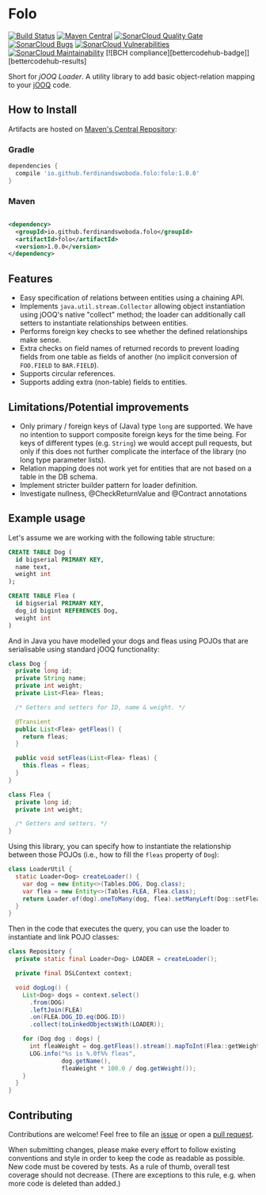 # Folo

[![Build Status][travisci-badge]][travisci-builds]
[![Maven Central][maven-central-badge]][maven-central-browse]
[![SonarCloud Quality Gate][sonarcloud-badge-quality-gate]][sonarcloud-dashboard]
[![SonarCloud Bugs][sonarcloud-badge-bugs]][sonarcloud-measure-reliability]
[![SonarCloud Vulnerabilities][sonarcloud-badge-vulnerabilities]][sonarcloud-measure-security]
[![SonarCloud Maintainability][sonarcloud-badge-maintainability]][sonarcloud-measure-maintainability]
[![BCH compliance][bettercodehub-badge]][bettercodehub-results]

Short for _jOOQ Loader_. A utility library to add basic object-relation mapping to your [jOOQ][jooq] code.

## How to Install

Artifacts are hosted on [Maven's Central Repository][maven-central-browse]:

### Gradle

```groovy
dependencies {
  compile 'io.github.ferdinandswoboda.folo:folo:1.0.0'
}
```

### Maven

```xml

<dependency>
  <groupId>io.github.ferdinandswoboda.folo</groupId>
  <artifactId>folo</artifactId>
  <version>1.0.0</version>
</dependency>
```

## Features

- Easy specification of relations between entities using a chaining API.
- Implements `java.util.stream.Collector` allowing object instantiation using jOOQ's native "collect" method; the loader
  can additionally call setters to instantiate relationships between entities.
- Performs foreign key checks to see whether the defined relationships make sense.
- Extra checks on field names of returned records to prevent loading fields from one table as fields of another (no
  implicit conversion of `FOO.FIELD` to `BAR.FIELD`).
- Supports circular references.
- Supports adding extra (non-table) fields to entities.

## Limitations/Potential improvements

- Only primary / foreign keys of (Java) type `long` are supported. We have no intention to support composite foreign
  keys for the time being. For keys of different types (e.g.  `String`) we would accept pull requests, but only if this
  does not further complicate the interface of the library (no long type parameter lists).
- Relation mapping does not work yet for entities that are not based on a table in the DB schema.
- Implement stricter builder pattern for loader definition.
- Investigate nullness, @CheckReturnValue and @Contract annotations

## Example usage

Let's assume we are working with the following table structure:

```sql
CREATE TABLE Dog (
  id bigserial PRIMARY KEY,
  name text,
  weight int
);

CREATE TABLE Flea (
  id bigserial PRIMARY KEY,
  dog_id bigint REFERENCES Dog,
  weight int
)
```

And in Java you have modelled your dogs and fleas using POJOs that are serialisable using standard jOOQ functionality:

```java
class Dog {
  private long id;
  private String name;
  private int weight;
  private List<Flea> fleas;

  /* Getters and setters for ID, name & weight. */

  @Transient
  public List<Flea> getFleas() {
    return fleas;
  }

  public void setFleas(List<Flea> fleas) {
    this.fleas = fleas;
  }
}

class Flea {
  private long id;
  private int weight;

  /* Getters and setters. */
}
```

Using this library, you can specify how to instantiate the relationship between those POJOs
(i.e., how to fill the `fleas` property of `Dog`):

```java
class LoaderUtil {
  static Loader<Dog> createLoader() {
    var dog = new Entity<>(Tables.DOG, Dog.class);
    var flea = new Entity<>(Tables.FLEA, Flea.class);
    return Loader.of(dog).oneToMany(dog, flea).setManyLeft(Dog::setFleas).build();
  }
}
```

Then in the code that executes the query, you can use the loader to instantiate and link POJO classes:

```java
class Repository {
  private static final Loader<Dog> LOADER = createLoader();

  private final DSLContext context;

  void dogLog() {
    List<Dog> dogs = context.select()
      .from(DOG)
      .leftJoin(FLEA)
      .on(FLEA.DOG_ID.eq(DOG.ID))
      .collect(toLinkedObjectsWith(LOADER));

    for (Dog dog : dogs) {
      int fleaWeight = dog.getFleas().stream().mapToInt(Flea::getWeight).sum();
      LOG.info("%s is %.0f%% fleas",
               dog.getName(),
               fleaWeight * 100.0 / dog.getWeight());
    }
  }
}
```

## Contributing

Contributions are welcome! Feel free to file an [issue][new-issue] or open a
[pull request][new-pr].

When submitting changes, please make every effort to follow existing conventions and style in order to keep the code as
readable as possible. New code must be covered by tests. As a rule of thumb, overall test coverage should not
decrease. (There are exceptions to this rule, e.g. when more code is deleted than added.)

[jooq]: https://www.jooq.org
[maven-central-badge]: https://img.shields.io/maven-central/v/tech.picnic.jolo/jolo.svg
[maven-central-browse]: https://repo1.maven.org/maven2/tech/picnic/jolo/
[new-issue]: https://github.com/ferdinand-swoboda/folo/issues/new
[new-pr]: https://github.com/ferdinand-swoboda/folo/compare
[sonarcloud-badge-bugs]: https://sonarcloud.io/api/project_badges/measure?project=tech.picnic.jolo%3Ajolo&metric=bugs
[sonarcloud-badge-maintainability]: https://sonarcloud.io/api/project_badges/measure?project=tech.picnic.jolo%3Ajolo&metric=sqale_rating
[sonarcloud-badge-quality-gate]: https://sonarcloud.io/api/project_badges/measure?project=tech.picnic.jolo%3Ajolo&metric=alert_status
[sonarcloud-badge-vulnerabilities]: https://sonarcloud.io/api/project_badges/measure?project=tech.picnic.jolo%3Ajolo&metric=vulnerabilities
[sonarcloud-dashboard]: https://sonarcloud.io/dashboard?id=tech.picnic.jolo%3Ajolo
[sonarcloud-measure-reliability]: https://sonarcloud.io/component_measures?id=tech.picnic.jolo%3Ajolo&metric=Reliability
[sonarcloud-measure-security]: https://sonarcloud.io/component_measures?id=tech.picnic.jolo%3Ajolo&metric=Security
[sonarcloud-measure-maintainability]: https://sonarcloud.io/component_measures?id=tech.picnic.jolo%3Ajolo&metric=Maintainability
[travisci-badge]: https://travis-ci.org/ferdinand-swoboda/folo.svg?branch=master
[travisci-builds]: https://travis-ci.org/ferdinand-swoboda/folo
